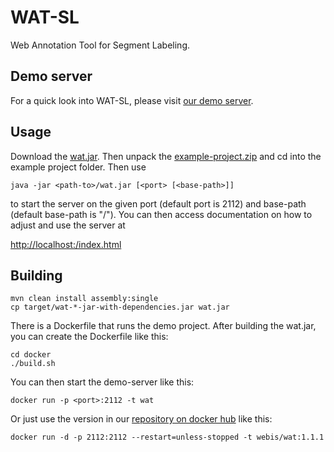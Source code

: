 WAT-SL
======
Web Annotation Tool for Segment Labeling.

Demo server
-----------
For a quick look into WAT-SL, please visit [our demo server](http://webis19.medien.uni-weimar.de:2112/wat-sl/).


Usage
-----
Download the [wat.jar](https://github.com/webis-de/wat/releases/download/1.1.1/wat.jar). Then unpack the [example-project.zip](https://github.com/webis-de/wat/releases/download/1.1.0/example-project.zip) and cd into the example project folder. Then use

    java -jar <path-to>/wat.jar [<port> [<base-path>]]

to start the server on the given port (default port is 2112) and base-path (default base-path is "/"). You can then access documentation on how to adjust and use the server at

[http://localhost:<port><base-path>/index.html](http://localhost:2112/index.html)


Building
--------

    mvn clean install assembly:single
    cp target/wat-*-jar-with-dependencies.jar wat.jar

There is a Dockerfile that runs the demo project. After building the wat.jar, you can create the Dockerfile like this:

    cd docker
    ./build.sh

You can then start the demo-server like this:

    docker run -p <port>:2112 -t wat

Or just use the version in our [repository on docker hub](https://hub.docker.com/r/webis/wat/) like this:

    docker run -d -p 2112:2112 --restart=unless-stopped -t webis/wat:1.1.1

